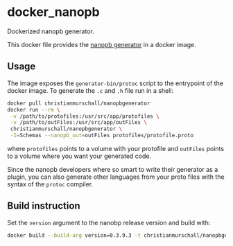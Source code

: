 # docker_nanopb
Dockerized nanopb generator. 


This docker file provides the [nanopb generator](https://github.com/nanopb/nanopb)  in a docker image.
## Usage
The image exposes the `generator-bin/protoc` script to the entrypoint of the docker image. 
To generate the `.c` and `.h` file run in a shell:


```bash
docker pull christianmurschall/nanopbgenerator
docker run --rm \
 -v /path/to/protofiles:/usr/src/app/protofiles \
 -v /path/to/outFiles:/usr/src/app/outFiles \
 christianmurschall/nanopbgenerator \
 -I=Schemas --nanopb_out=outFiles protofiles/protofile.proto
```
where `protofiles` points to a volume with your protofile and `outFiles`  points to a volume where you want your generated code.

Since the nanopb developers where so smart to write their generator as a plugin, you can also generate other languages from your proto files with the syntax of the `protoc` compiler. 

## Build instruction
Set the `version` argument to the nanobp release version and build with:

```bash
docker build --build-arg version=0.3.9.3 -t christianmurschall/nanopbgenerator:3.9.3  -t christianmurschall/nanopbgenerator:latest .
```